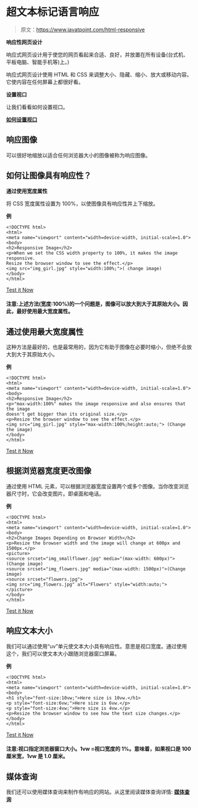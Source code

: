 # 超文本标记语言响应

> 原文：<https://www.javatpoint.com/html-responsive>

**响应性网页设计**

响应式网页设计用于使您的网页看起来合适、良好，并放置在所有设备(台式机、平板电脑、智能手机等)上。)

响应式网页设计使用 HTML 和 CSS 来调整大小、隐藏、缩小、放大或移动内容。它使内容在任何屏幕上都很好看。

**设置视口**

让我们看看如何设置视口。

[**如何设置视口**](html-viewport)

## 响应图像

可以很好地缩放以适合任何浏览器大小的图像被称为响应图像。

## 如何让图像具有响应性？

**通过使用宽度属性**

将 CSS 宽度属性设置为 100%，以使图像具有响应性并上下缩放。

**例**

```
<!DOCTYPE html>
<html>
<meta name="viewport" content="width=device-width, initial-scale=1.0">
<body>
<h2>Responsive Image</h2>
<p>When we set the CSS width property to 100%, it makes the image responsive.  
Resize the browser window to see the effect.</p>
<img src="img_girl.jpg" style="width:100%;">( change image)
</body>
</html>

```

[Test it Now](https://www.javatpoint.com/oprweb/test.jsp?filename=htmlresponsive)

#### 注意:上述方法(宽度:100%)的一个问题是，图像可以放大到大于其原始大小。因此，最好使用最大宽度属性。

## 通过使用最大宽度属性

这种方法是最好的，也是最常用的，因为它有助于图像在必要时缩小，但绝不会放大到大于其原始大小。

**例**

```
<!DOCTYPE html>
<html>
<meta name="viewport" content="width=device-width, initial-scale=1.0">
<body>
<h2>Responsive Image</h2>
<p>"max-width:100%" makes the image responsive and also ensures that the image 
doesn't get bigger than its original size.</p>
<p>Resize the browser window to see the effect.</p>
<img src="img_girl.jpg" style="max-width:100%;height:auto;"> (Change the image) 
</body>
</html>

```

[Test it Now](https://www.javatpoint.com/oprweb/test.jsp?filename=htmlresponsive2)

## 根据浏览器宽度更改图像

通过使用 HTML <picture>元素，可以根据浏览器宽度设置两个或多个图像。当你改变浏览器尺寸时，它会改变图片。即桌面和电话。</picture>

**例**

```
<!DOCTYPE html>
<html>
<meta name="viewport" content="width=device-width, initial-scale=1.0">
<body>
<h2>Change Images Depending on Browser Width</h2>
<p>Resize the browser width and the image will change at 600px and 1500px.</p>
<picture>
<source srcset="img_smallflower.jpg" media="(max-width: 600px)">(Change image)
<source srcset="img_flowers.jpg" media="(max-width: 1500px)">(Change image)
<source srcset="flowers.jpg">
<img src="img_flowers.jpg" alt="Flowers" style="width:auto;">
</picture>
</body>
</html>

```

[Test it Now](https://www.javatpoint.com/oprweb/test.jsp?filename=htmlresponsive3)

## 响应文本大小

我们可以通过使用“uv”单元使文本大小具有响应性。意思是视口宽度。通过使用这个，我们可以使文本大小跟随浏览器窗口屏幕。

**例**

```
<!DOCTYPE html>
<html>
<meta name="viewport" content="width=device-width, initial-scale=1.0">
<body>
<h1 style="font-size:10vw;">Here size is 10vw.</h1>
<p style="font-size:6vw;">Here size is 6vw.</p>
<p style="font-size:4vw;">Here size is 4vw.</p>
<p>Resize the browser window to see how the text size changes.</p>
</body>
</html>

```

[Test it Now](https://www.javatpoint.com/oprweb/test.jsp?filename=htmlresponsive4)

#### 注意:视口指定浏览器窗口大小。1vw =视口宽度的 1%。意味着，如果视口是 100 厘米宽，1vw 是 1.0 厘米。

## 媒体查询

我们还可以使用媒体查询来制作有响应的网站。从这里阅读媒体查询详情: [**媒体查询**](https://www.javatpoint.com/css-media-query)